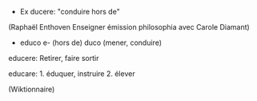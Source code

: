 - Ex ducere: "conduire hors de" 

(Raphaël Enthoven Enseigner émission philosophia avec Carole Diamant)

- educo e- (hors de) duco (mener, conduire)
 
educere: Retirer, faire sortir

educare: 1. éduquer, instruire 2. élever

(Wiktionnaire)
